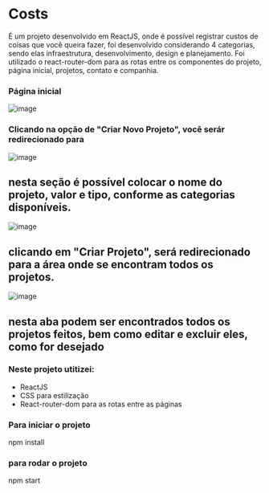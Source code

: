 # Costs

É um projeto desenvolvido em ReactJS, onde é possível registrar custos de coisas que você queira fazer, foi desenvolvido considerando 4 categorias, sendo elas infraestrutura, desenvolvimento, design e planejamento.
Foi utilizado o react-router-dom para as rotas entre os componentes do projeto, página inicial, projetos, contato e companhia. 

### Página inicial

![image](https://user-images.githubusercontent.com/109979241/219960435-1b39051d-8193-4e17-8ad5-2b3462ee666b.png)

### Clicando na opção de "Criar Novo Projeto", você serár redirecionado para 

![image](https://user-images.githubusercontent.com/109979241/219960497-d76340c0-4401-4ecc-9416-b1eb8e461335.png)

## nesta seção é possível colocar o nome do projeto, valor e tipo, conforme as categorias disponíveis.

![image](https://user-images.githubusercontent.com/109979241/219960555-5082a6b6-d2f4-4217-b6ba-9ea4dc4722a6.png)

## clicando em "Criar Projeto", será redirecionado para a área onde se encontram todos os projetos.

![image](https://user-images.githubusercontent.com/109979241/219960699-9721bb4a-1918-4288-ba2d-5c51ade61bf7.png)


## nesta aba podem ser encontrados todos os projetos feitos, bem como editar e excluir eles, como for desejado


### Neste projeto utitizei:

- ReactJS
- CSS para estilização
- React-router-dom para as rotas entre as páginas






### Para iniciar o projeto

npm install

### para rodar o projeto

npm start


